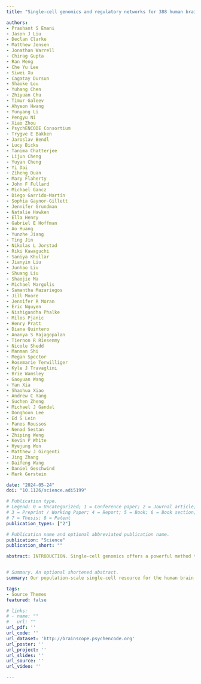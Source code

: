 ```yaml
---
title: "Single-cell genomics and regulatory networks for 388 human brains"

authors:
- Prashant S Emani
- Jason J Liu
- Declan Clarke
- Matthew Jensen
- Jonathan Warrell
- Chirag Gupta
- Ran Meng
- Che Yu Lee
- Siwei Xu
- Cagatay Dursun
- Shaoke Lou
- Yuhang Chen
- Zhiyuan Chu
- Timur Galeev
- Ahyeon Hwang
- Yunyang Li
- Pengyu Ni
- Xiao Zhou
- PsychENCODE Consortium
- Trygve E Bakken
- Jaroslav Bendl
- Lucy Bicks
- Tanima Chatterjee
- Lijun Cheng
- Yuyan Cheng
- Yi Dai
- Ziheng Duan
- Mary Flaherty
- John F Fullard
- Michael Gancz
- Diego Garrido-Martín
- Sophia Gaynor-Gillett
- Jennifer Grundman
- Natalie Hawken
- Ella Henry
- Gabriel E Hoffman
- Ao Huang
- Yunzhe Jiang
- Ting Jin
- Nikolas L Jorstad
- Riki Kawaguchi
- Saniya Khullar
- Jianyin Liu
- Junhao Liu
- Shuang Liu
- Shaojie Ma
- Michael Margolis
- Samantha Mazariegos
- Jill Moore
- Jennifer R Moran
- Eric Nguyen
- Nishigandha Phalke
- Milos Pjanic
- Henry Pratt
- Diana Quintero
- Ananya S Rajagopalan
- Tiernon R Riesenmy
- Nicole Shedd
- Manman Shi
- Megan Spector
- Rosemarie Terwilliger
- Kyle J Travaglini
- Brie Wamsley
- Gaoyuan Wang
- Yan Xia
- Shaohua Xiao
- Andrew C Yang
- Suchen Zheng
- Michael J Gandal
- Donghoon Lee
- Ed S Lein
- Panos Roussos
- Nenad Sestan
- Zhiping Weng
- Kevin P White
- Hyejung Won
- Matthew J Girgenti
- Jing Zhang
- Daifeng Wang
- Daniel Geschwind
- Mark Gerstein

date: "2024-05-24"
doi: "10.1126/science.adi5199"

# Publication type.
# Legend: 0 = Uncategorized; 1 = Conference paper; 2 = Journal article;
# 3 = Preprint / Working Paper; 4 = Report; 5 = Book; 6 = Book section;
# 7 = Thesis; 8 = Patent
publication_types: ["2"]

# Publication name and optional abbreviated publication name.
publication: "Science"
publication_short: ""

abstract: INTRODUCTION. Single-cell genomics offers a powerful method to understand how variants influence gene expression, especially across the numerous cell types in the human brain. Moreover, it can potentially refine our understanding of the regulatory mechanisms underlying brain-related traits. However, population-scale cohorts with a wide range of brain phenotypes are needed to infer key associations among variants and to develop models of regulation at the single-cell scale -- RATIONALE. To address this, the PsychENCODE Consortium performed many single-cell experiments [single-nucleus RNA sequencing (snRNA-seq), snATAC-seq (ATAC, assay for transposase-accessible chromatin), and snMultiome plus genotyping] and computational analyses on prefrontal-cortex samples of adults with a range of brain-related disorders such as schizophrenia, autism spectrum disorder, bipolar disorder, and Alzheimers disease, as well as controls -- RESULTS. We developed a uniformly processed resource comprising over 2.8 million nuclei from 388 individuals (brainscope.psychencode.org). The resource is based on harmonized cell typing, with 28 neuronal and non-neuronal cell types (registered against BICCN). Partitioning the expression variation within these types revealed higher cell-type variability than interindividual variability this pattern was amplified in neurotransmitter and neurorelated drug-target genes such as CNR1. Integration of expression and genotype data revealed 1.4 million single-cell expression quantitative trait loci (eQTLs), many of which were not seen in bulk gene-expression datasets and a subset of which involved variants related to brain disorders. Moreover, we found that expression patterns across cell types recapitulated the spatial relationships of excitatory neurons across cortical layers and enabled the identification of dynamic eQTLs, with smooth changes in regulatory effect across cortical layers. The chromatin datasets in the resource allowed for identification of over 550,000 single-cell cis-regulatory elements, which were enriched at loci linked to brain-related traits. Combining expression, chromatin, and eQTL datasets, we built cell type–specific gene regulatory networks. In these, information-flow bottleneck genes tended to be specific to particular cell types, in contrast to hubs. We also developed cell-to-cell communication networks, which highlighted differences in signaling pathways in disorders, including altered Wnt signaling in schizophrenia and bipolar disorder. We developed an integrative deep-learning model with embedded layers for genotypes, eQTLs, and regulatory and cell-to-cell communications networks. The model allowed for accurate imputation of cell type–specific expression and phenotype from genotype. It prioritized over 250 risk genes and drug targets for brain-related disorders along with associated cell types. Simulated perturbation of individual genes led to predicted expression changes mirroring those for disease cases, suggesting drug targets. Lastly, we constructed predictive models for aging and Alzheimers disease, showing, for instance, that expression and chromatin in specific neurons were highly predictive of an individuals age.


# Summary. An optional shortened abstract.
summary: Our population-scale single-cell resource for the human brain can help facilitate precision-medicine approaches for neuropsychiatric disorders, especially by prioritizing follow-up genes and drug targets linked to cell types.

tags:
- Source Themes
featured: false

# links:
# - name: ""
#   url: ""
url_pdf: ''
url_code: ''
url_dataset: 'http://brainscope.psychencode.org'
url_poster: ''
url_project: ''
url_slides: ''
url_source: ''
url_video: ''

---
```

